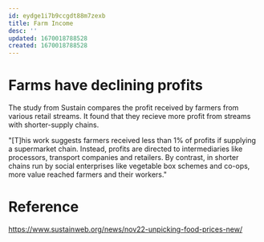 ```yaml
---
id: eydge1i7b9ccgdt88m7zexb
title: Farm Income
desc: ''
updated: 1670018788528
created: 1670018788528
---
```


# Farms have declining profits

The study from Sustain compares the profit received by farmers from various retail streams.  It found that they recieve more profit from streams with shorter-supply chains.

"[T]his work suggests farmers received less than 1% of profits if supplying a supermarket chain. Instead, profits are directed to intermediaries like processors, transport companies and retailers. By contrast, in shorter chains run by social enterprises like vegetable box schemes and co-ops, more value reached farmers and their workers."

# Reference 
https://www.sustainweb.org/news/nov22-unpicking-food-prices-new/